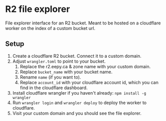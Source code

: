 # R2 file explorer

File explorer interface for an R2 bucket. Meant to be hosted on a cloudflare worker on the index of a custom bucket url.

## Setup

1. Create a cloudflare R2 bucket. Connect it to a custom domain.
2. Adjust `wrangler.toml` to point to your bucket.
   1. Replace the r2.eepy.ca & zone name with your custom domain.
   2. Replace `bucket_name` with your bucket name.
   3. Rename `name` (if you want to).
   4. Replace `account_id` with your cloudflare account id, which you can find in the cloudflare dashboard.
3. Install cloudflare wrangler if you haven't already: `npm install -g wrangler`
4. Run `wrangler login` and `wrangler deploy` to deploy the worker to cloudflare.
5. Visit your custom domain and you should see the file explorer.

